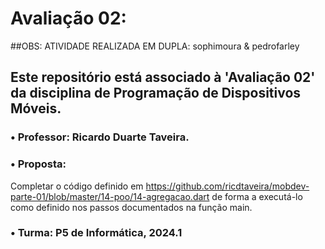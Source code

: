 # Avaliação 02:

##OBS: ATIVIDADE REALIZADA EM DUPLA: sophimoura & pedrofarley

## Este repositório está associado à 'Avaliação 02' da disciplina de Programação de Dispositivos Móveis.
### • Professor: Ricardo Duarte Taveira.
### • Proposta: 
Completar o código definido em https://github.com/ricdtaveira/mobdev-parte-01/blob/master/14-poo/14-agregacao.dart de forma a executá-lo como definido nos passos documentados na função main.
### • Turma: P5 de Informática, 2024.1

